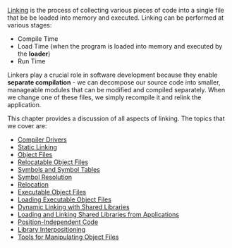 [Linking](Educative%20Course#Section%2011%20Compiling,%20Linking,%20Makefile,%20Header%20Files) is the process of collecting various pieces of code into a single file that be be loaded into memory and executed. Linking can be performed at various stages:

* Compile Time
* Load Time (when the program is loaded into memory and executed by the **loader**)
* Run Time

Linkers play a crucial role in software development because they enable **separate compilation** - we can decompose our source code into smaller, manageable modules that can be modified and compiled separately. When we change one of these files, we simply recompile it and relink the application. 

This chapter provides a discussion of all aspects of linking. The topics that we cover are:

* [Compiler Drivers](Compiler%20Drivers.md)
* [Static Linking](Static%20Linking.md)
* [Object Files](Object%20Files.md)
* [Relocatable Object Files](Relocatable%20Object%20Files.md)
* [Symbols and Symbol Tables](Symbols%20and%20Symbol%20Tables.md)
* [Symbol Resolution](Symbol%20Resolution.md)
* [Relocation](Relocation.md)
* [Executable Object Files](Executable%20Object%20Files.md)
* [Loading Executable Object Files](Loading%20Executable%20Object%20Files.md)
* [Dynamic Linking with Shared Libraries](Dynamic%20Linking%20with%20Shared%20Libraries.md)
* [Loading and Linking Shared Libraries from Applications](Loading%20and%20Linking%20Shared%20Libraries%20from%20Applications.md)
* [Position-Independent Code](Position-Independent%20Code.md)
* [Library Interpositioning](Library%20Interpositioning.md)
* [Tools for Manipulating Object Files](Tools%20for%20Manipulating%20Object%20Files.md)
